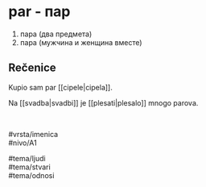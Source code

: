 # par - пар

1. пара (два предмета)  
2. пара (мужчина и женщина вместе)  

## Rečenice

Kupio sam par [[cipele|cipela]].  

Na [[svadba|svadbi]] je [[plesati|plesalo]] mnogo parova.  

<br>

#vrsta/imenica  
#nivo/A1  

#tema/ljudi  
#tema/stvari  
#tema/odnosi
